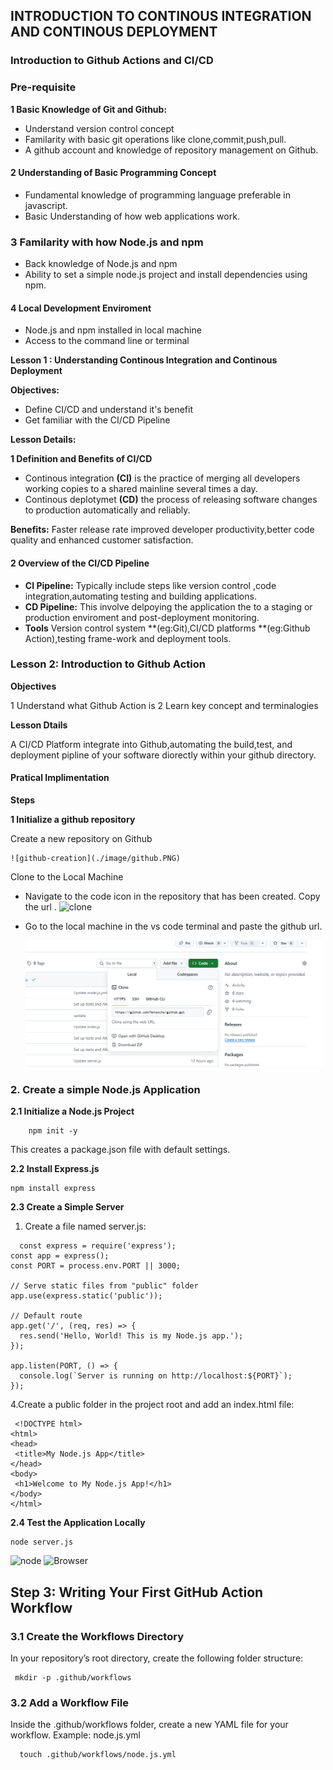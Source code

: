 
## INTRODUCTION TO CONTINOUS INTEGRATION AND CONTINOUS  DEPLOYMENT

### Introduction to Github Actions and CI/CD

### Pre-requisite

**1 Basic Knowledge of Git and Github:**
      
 * Understand version control concept
 * Familarity with basic git operations like clone,commit,push,pull.
 * A github account and knowledge of repository management on Github.

#### 2  Understanding of Basic Programming Concept
   
   * Fundamental knowledge of programming language preferable in javascript.
   * Basic Understanding of how web applications work.

### 3 Familarity with how Node.js and npm
 
 * Back knowledge of Node.js and npm
 * Ability to set a simple node.js project and install dependencies using npm.
 
 #### 4 Local Development Enviroment
   * Node.js and npm installed in  local machine
   * Access to the command line or terminal
 
 **Lesson 1 : Understanding Continous Integration and Continous Deployment** 

 **Objectives:**
   
   * Define CI/CD and understand it's benefit
   * Get familiar with the CI/CD Pipeline

**Lesson Details:**

**1 Definition and Benefits of CI/CD** 
      
  * Continous integration **(CI)** is the practice of merging all developers working copies to a shared mainline several times a day.
  * Continous deplotymet **(CD)** the process of releasing software changes to production automatically and reliably.

**Benefits:** Faster release rate improved developer productivity,better code quality and enhanced customer satisfaction.

#### 2 Overview of the CI/CD Pipeline

* **CI Pipeline:**
   Typically include steps like version control ,code integration,automating testing and building applications.
* **CD Pipeline:**
    This involve delpoying the application the to a staging or production enviroment and post-deployment monitoring.
* **Tools**
  Version control system **(eg:Git),CI/CD platforms **(eg:Github Action),testing frame-work and deployment tools. 

### Lesson 2: Introduction to Github Action
  
  **Objectives**
  
  1 Understand what Github Action is
  2 Learn key concept and terminalogies

**Lesson Dtails**
 
 A CI/CD Platform integrate into Github,automating the build,test, and deployment pipline of your software diorectly within your github directory.

#### Pratical Implimentation 

**Steps**

**1 Initialize a github repository** 

 Create a new repository on Github

    ![github-creation](./image/github.PNG)

 Clone to the Local Machine
  
  *  Navigate to the code icon in the repository that has been created. Copy the url .
     ![clone](./image/clone.PNG)    

  * Go to the local machine in the vs code terminal and paste the github url. 
    
     ![git-clone](./clone.PNG)

      
### 2. Create a simple Node.js Application

**2.1 Initialize a Node.js Project**

  ```
      npm init -y
   ```
   This creates a package.json file with default settings.

**2.2 Install Express.js**   
  
  ```
  npm install express
 ```
 **2.3 Create a Simple Server**

1. Create a file named server.js: 

```
  const express = require('express');
const app = express();
const PORT = process.env.PORT || 3000;

// Serve static files from "public" folder
app.use(express.static('public'));

// Default route
app.get('/', (req, res) => {
  res.send('Hello, World! This is my Node.js app.');
});

app.listen(PORT, () => {
  console.log(`Server is running on http://localhost:${PORT}`);
});

```

4.Create a public folder in the project root and add an index.html file:
 
 ```
  <!DOCTYPE html>
<html>
<head>
  <title>My Node.js App</title>
</head>
<body>
  <h1>Welcome to My Node.js App!</h1>
</body>
</html>
```
**2.4 Test the Application Locally**

```
node server.js
```

![node](./image/local-host.PNG)
![Browser](./image/capture.PNG)

## Step 3: Writing Your First GitHub Action Workflow

### 3.1 Create the Workflows Directory
In your repository’s root directory, create the following folder structure:

   ```
    mkdir -p .github/workflows
   ``` 

### 3.2 Add a Workflow File
Inside the .github/workflows folder, create a new YAML file for your workflow.
Example: node.js.yml
  
  ```
    touch .github/workflows/node.js.yml
   ```
   


